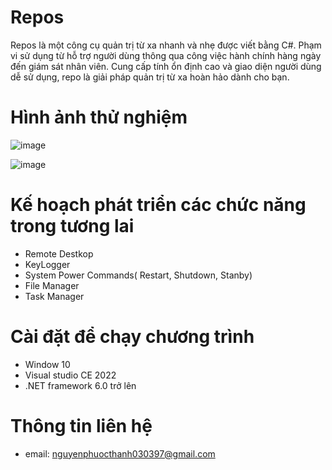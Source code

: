 # Repos 
Repos là một công cụ quản trị từ xa nhanh và nhẹ được viết bằng C#. Phạm vi sử dụng từ hỗ trợ người dùng thông qua công việc hành chính hàng ngày đến giám sát nhân viên. Cung cấp tính ổn định cao và giao diện người dùng dễ sử dụng, repo là giải pháp quản trị từ xa hoàn hảo dành cho bạn.
# Hình ảnh thử nghiệm
![image](https://github.com/thanhnguyenphuoc/laptrinhdh/assets/16623330/a776a3ad-7e4b-467f-91d0-2eaa974bd738)

![image](https://github.com/thanhnguyenphuoc/Repos/assets/16623330/b1a08717-6306-47b3-8f9d-e941f35f1e31)

# Kế hoạch phát triển các chức năng trong tương lai 
- Remote Destkop 
- KeyLogger 
- System Power Commands( Restart, Shutdown, Stanby)
- File Manager
- Task Manager 
# Cài đặt để chạy chương trình 
- Window 10 
- Visual studio CE 2022
- .NET framework 6.0 trở lên 
# Thông tin liên hệ 
- email: nguyenphuocthanh030397@gmail.com 